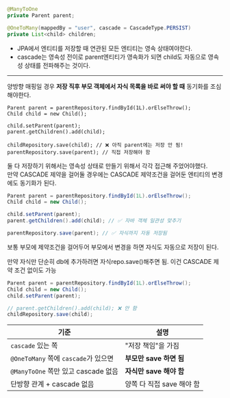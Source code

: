 
``` java
@ManyToOne
private Parent parent;
```

```java
@OneToMany(mappedBy = "user", cascade = CascadeType.PERSIST)
private List<child> children;
```

- JPA에서 엔티티를 저장할 때 연관된 모든 엔티티는 영속 상태여야한다.
- cascade는 영속성 전이로 parent엔티티가 영속화가 되면 child도 자동으로 영속성 상태를 전파해주는 것이다.

---
양방향 매핑일 경우 **저장 직후 부모 객체에서 자식 목록을 바로 써야 할 때** 동기화를 조심해야한다.

```
Parent parent = parentRepository.findById(1L).orElseThrow();
Child child = new Child();

child.setParent(parent);
parent.getChildren().add(child);

childRepository.save(child); // ❌ 아직 parent에는 저장 안 됨!
parentRepository.save(parent); // 직접 저장해야 함
```

둘 다 저장하기 위해서는 영속성 상태로 만들기 위해서 각각 접근해 주었어야했다.  
만약 CASCADE 제약을 걸어둘 경우에는 CASCADE 제약조건을 걸어둔 엔티티의 변경에도 동기화가 된다.

```java
Parent parent = parentRepository.findById(1L).orElseThrow();
Child child = new Child();

child.setParent(parent);
parent.getChildren().add(child); // ✅ 자바 객체 일관성 맞추기

parentRepository.save(parent); // ✅ 자식까지 자동 저장됨
```
보통 부모에 제약조건을 걸어두어 부모에서 변경을 하면 자식도 자동으로 저장이 된다.  




만약 자식만 단순히 db에 추가하려면 자식repo.save()해주면 됨. 이건 CASCADE 제약 조건 없이도 가능
```java
Parent parent = parentRepository.findById(1L).orElseThrow();
Child child = new Child();
child.setParent(parent);

// parent.getChildren().add(child); ❌ 안 함
childRepository.save(child);
```


| 기준                             | 설명                |
| ------------------------------ | ----------------- |
| `cascade` 있는 쪽                 | "저장 책임"을 가짐       |
| `@OneToMany` 쪽에 `cascade`가 있으면 | **부모만 save 하면 됨** |
| `@ManyToOne` 쪽만 있고 cascade 없음  | **자식만 save 해야 함** |
| 단방향 관계 + cascade 없음            | 양쪽 다 직접 save 해야 함 |